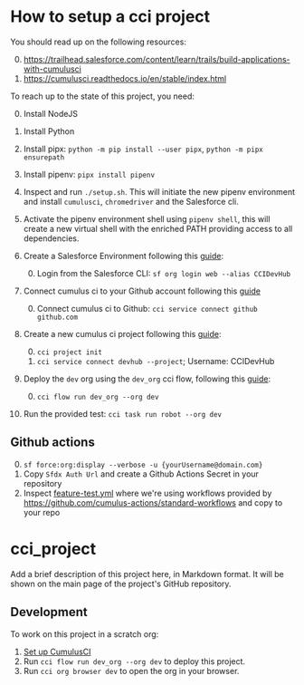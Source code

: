 # How to setup a cci project

You should read up on the following resources:

0. https://trailhead.salesforce.com/content/learn/trails/build-applications-with-cumulusci
0. https://cumulusci.readthedocs.io/en/stable/index.html


To reach up to the state of this project, you need:

0. Install NodeJS
0. Install Python
0. Install pipx: `python -m pip install --user pipx`, `python -m pipx ensurepath`
0. Install pipenv: `pipx install pipenv`
0. Inspect and run `./setup.sh`. This will initiate the new pipenv environment and install `cumulusci`, `chromedriver` and the Salesforce cli.
0. Activate the pipenv environment shell using `pipenv shell`, this will create a new virtual shell with the enriched PATH providing access to all dependencies.
0. Create a Salesforce Environment following this [guide](https://trailhead.salesforce.com/content/learn/modules/cumulusci-setup/set-up-your-salesforce-environment):

    0. Login from the Salesforce CLI: `sf org login web --alias CCIDevHub`
0. Connect cumulus ci to your Github account following this [guide](https://trailhead.salesforce.com/content/learn/modules/cumulusci-setup/set-up-github-and-connect-to-cumulusci?trail_id=build-applications-with-cumulusci)

    0. Connect cumulus ci to Github: `cci service connect github github.com`
0. Create a new cumulus ci project following this [guide](https://trailhead.salesforce.com/content/learn/modules/community-project-development-with-cumulusci/set-up-the-project?trail_id=build-applications-with-cumulusci):

    0. `cci project init`
    0. `cci service connect devhub --project`; Username: CCIDevHub
0. Deploy the `dev` org using the `dev_org` cci flow, following this [guide](https://trailhead.salesforce.com/content/learn/modules/community-project-development-with-cumulusci/make-and-capture-customizations-to-your-app?trail_id=build-applications-with-cumulusci):

    0. `cci flow run dev_org --org dev`
0. Run the provided test: `cci task run robot --org dev`

## Github actions

0. `sf force:org:display --verbose -u {yourUsername@domain.com}`
0. Copy `Sfdx Auth Url` and create a Github Actions Secret in your repository
0. Inspect [feature-test.yml](.github/workflows/feature-test.yml) where we're using workflows provided by https://github.com/cumulus-actions/standard-workflows and copy to your repo


# cci_project

Add a brief description of this project here, in Markdown format.
It will be shown on the main page of the project's GitHub repository.

## Development

To work on this project in a scratch org:

1. [Set up CumulusCI](https://cumulusci.readthedocs.io/en/latest/tutorial.html)
2. Run `cci flow run dev_org --org dev` to deploy this project.
3. Run `cci org browser dev` to open the org in your browser.
